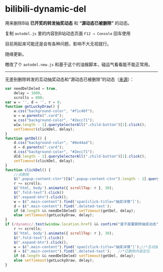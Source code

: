 # bilibili-dynamic-del
用来删除B站 **已开奖的转发抽奖动态** 和 **“源动态已被删除”** 的动态。

复制 `autodel.js` 里的内容到B站动态页面 `F12 → Console` 回车使用

目前用起来可能还是会有各种问题，影响不大无视就行。

随缘更新。

瞎改了个 `autodel.new.js` 和基于这个的油猴脚本，碰运气看看能不能正常用。



------

无差别删除转发的互动抽奖动态和“源动态已被删除”的动态（[来源](https://gwliang.com/2020/03/12/bilibili-del-Luck-draw-dynamic)）：

```javascript
var needDelDeled = true,
    delay = 1000,
    scrolls = 800;
var w = '', d = '', r = 0;
function getLuckyDraw() {
    w.css("background-color", "#f1c40f");
    w = w.parents(".card");
    w.css("background-color", "#2ecc71");
    w[w.length - 1].querySelectorAll(".child-button")[1].click();
    setTimeout(clickDel, delay);
}
function getDel() {
    d.css("background-color", "#8e44ad");
    d = d.parents(".card");
    d.css("background-color", "#2ecc71");
    d[d.length - 1].querySelectorAll(".child-button")[1].click();
    setTimeout(clickDel, delay);
}
function clickDel() {
    //点删除
    $(".popup-content-ctnr")[$(".popup-content-ctnr").length - 2].querySelector(".bl-button").click(); // 点确定
    r += scrolls;
    $('html, body').animate({ scrollTop: r }, 30);
    $(".fold-text").click()
    $(".expand-btn").click();
    w = $(".main-content").find('span[click-title="抽奖详情"]');
    d = $(".main-content").find('.deleted-text');
    if (d.length && needDelDeled) setTimeout(getDel, delay);
    else setTimeout(getLuckyDraw, delay);
}
if (/dynamic/.test(window.location.href) && confirm("是不是要删除抽奖动态")) {
    r += scrolls;
    $('html, body').animate({ scrollTop: r }, 30);
    $(".fold-text").click()
    $(".expand-btn").click();
    w = $(".main-content").find('span[click-title="抽奖详情"]');//*互动抽奖内容定位
    d = $(".main-content").find('.deleted-text');   //*已删除内容定位
    if (d.length && needDelDeled) setTimeout(getDel, delay);
    else setTimeout(getLuckyDraw, delay);
}
```

